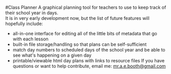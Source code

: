 #Class Planner
A graphical planning tool for teachers to use to keep track of their school year in days.  
It is in very early development now, but the list of future features will hopefully include:
* all-in-one interface for editing all of the little bits of metadata that go with each lesson  
* built-in file storage/handling so that plans can be self-sufficient  
* match day numbers to scheduled days of the school year and be able to see what's happening on a given day
* printable/viewable html day plans with links to resource files
If you have questions or want to help contribute, email me: [mr.a.e.booth@gmail.com](mailto:mr.a.e.booth@gmail.com)

